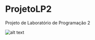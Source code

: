 # ProjetoLP2
Projeto de Laboratório de Programação 2




![alt text](http://alumni.computacao.ufcg.edu.br/static/logica/images/logo.png)
